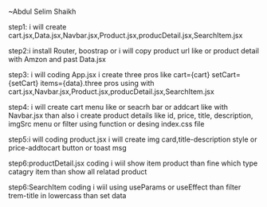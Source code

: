 ~Abdul Selim Shaikh

step1: i will create  cart.jsx,Data.jsx,Navbar.jsx,Product.jsx,producDetail.jsx,SearchItem.jsx

step2:i install Router, boostrap or i will copy product url like or product detail with Amzon and past Data.jsx 
 
 step3: i will coding App.jsx i create three pros like cart={cart} setCart={setCart} items={data}.three pros using with cart.jsx,Navbar.jsx,Product.jsx,producDetail.jsx,SearchItem.jsx 


 step4: i will create cart menu like or seacrh bar or addcart like  with Navbar.jsx than also i create product details like id, price, title, description, imgSrc menu or filter using function or desing index.css file

 step5:i will coding product.jsx i will create img card,title-description style or price-addtocart button or toast msg 

 step6:productDetail.jsx coding i wiil show item product than fine  which type catagry item than show all relatad product 

 step6:SearchItem  coding  i wiil using  useParams or  useEffect than filter trem-title in lowercass than set data